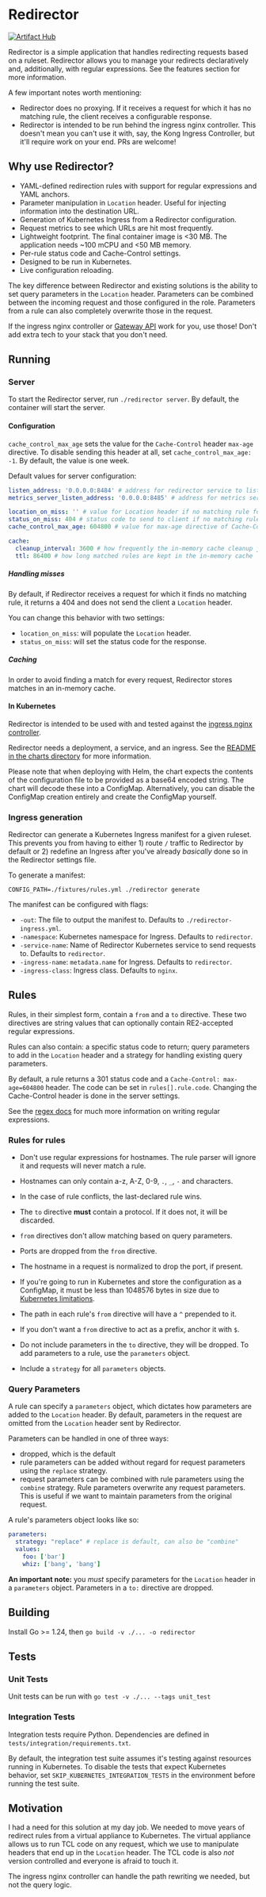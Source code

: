 # Redirector

[![Artifact Hub](https://img.shields.io/endpoint?url=https://artifacthub.io/badge/repository/redirector)](https://artifacthub.io/packages/search?repo=redirector)

Redirector is a simple application that handles redirecting requests based on a ruleset. Redirector allows you to manage your redirects declaratively and, additionally, with regular expressions. See the features section for more information.

A few important notes worth mentioning:
- Redirector does no proxying. If it receives a request for which it has no matching rule, the client receives a configurable response.
- Redirector is intended to be run behind the ingress nginx controller. This doesn't mean you can't use it with, say, the Kong Ingress Controller, but it'll require work on your end. PRs are welcome!

## Why use Redirector?

- YAML-defined redirection rules with support for regular expressions and YAML anchors.
- Parameter manipulation in `Location` header. Useful for injecting information into the destination URL.
- Generation of Kubernetes Ingress from a Redirector configuration.
- Request metrics to see which URLs are hit most frequently.
- Lightweight footprint. The final container image is <30 MB. The application needs ~100 mCPU and <50 MB memory.
- Per-rule status code and Cache-Control settings.
- Designed to be run in Kubernetes.
- Live configuration reloading.

The key difference between Redirector and existing solutions is the ability to set query parameters in the `Location` header. Parameters can be combined between the incoming request and those configured in the role. Parameters from a rule can also completely overwrite those in the request. 

If the ingress nginx controller or [Gateway API](https://gateway-api.sigs.k8s.io/guides/http-redirect-rewrite/) work for you, use those! Don't add extra tech to your stack that you don't need.

## Running

### Server

To start the Redirector server, run `./redirector server`. By default, the container will start the server.

#### Configuration

`cache_control_max_age` sets the value for the `Cache-Control` header `max-age` directive. To disable sending this header at all, set `cache_control_max_age: -1`. By default, the value is one week. 

Default values for server configuration:

```yaml
listen_address: '0.0.0.0:8484' # address for redirector service to listen on
metrics_server_listen_address: '0.0.0.0:8485' # address for metrics server

location_on_miss: '' # value for Location header if no matching rule found for request 
status_on_miss: 404 # status code to send to client if no matching rule found for request
cache_control_max_age: 604800 # value for max-age directive of Cache-Control header

cache:
  cleanup_interval: 3600 # how frequently the in-memory cache cleanup job runs
  ttl: 86400 # how long matched rules are kept in the in-memory cache
```

##### Handling misses

By default, if Redirector receives a request for which it finds no matching rule, it returns a 404 and does not send the client a `Location` header.

You can change this behavior with two settings:

- `location_on_miss`: will populate the `Location` header.
- `status_on_miss`: will set the status code for the response.

##### Caching

In order to avoid finding a match for every request, Redirector stores matches in an in-memory cache. 

#### In Kubernetes

Redirector is intended to be used with and tested against the [ingress nginx controller](https://github.com/kubernetes/ingress-nginx). 

Redirector needs a deployment, a service, and an ingress. See the [README in the charts directory](charts/redirector/README.md) for more information.

Please note that when deploying with Helm, the chart expects the contents of the configuration file to be provided as a base64 encoded string.
The chart will decode these into a ConfigMap. Alternatively, you can disable the ConfigMap creation entirely and create the ConfigMap yourself.


### Ingress generation

Redirector can generate a Kubernetes Ingress manifest for a given ruleset. This prevents you from having to either 1) route `/` traffic to Redirector by default or 2) redefine an Ingress after you've already _basically_ done so in the Redirector settings file.

To generate a manifest:
```shell
CONFIG_PATH=./fixtures/rules.yml ./redirector generate
```

The manifest can be configured with flags:
- `-out`: The file to output the manifest to. Defaults to `./redirector-ingress.yml`.
- `-namespace`: Kubernetes namespace for Ingress. Defaults to `redirector`.
- `-service-name`: Name of Redirector Kubernetes service to send requests to. Defaults to `redirector`.
- `-ingress-name`: `metadata.name` for Ingress. Defaults to `redirector`.
- `-ingress-class`: Ingress class. Defaults to `nginx`.


## Rules

Rules, in their simplest form, contain a `from` and a `to` directive. These two directives are string values that can optionally contain RE2-accepted regular expressions.

Rules can also contain: a specific status code to return; query parameters to add in the `Location` header and a strategy for handling existing query parameters.

By default, a rule returns a 301 status code and a `Cache-Control: max-age=604800` header. The code can be set in `rules[].rule.code`. Changing the Cache-Control header is done in the server settings.

See the [regex docs](https://github.com/google/re2/wiki/Syntax) for much more information on writing regular expressions.


### Rules for rules

- Don't use regular expressions for hostnames. The rule parser will ignore it and requests will never match a rule.

- Hostnames can only contain a-z, A-Z, 0-9, `.`, `_`, `-` and characters. 

- In the case of rule conflicts, the last-declared rule wins.

- The `to` directive **must** contain a protocol. If it does not, it will be discarded.

- `from` directives don't allow matching based on query parameters. 

- Ports are dropped from the `from` directive.

- The hostname in a request is normalized to drop the port, if present.

- If you're going to run in Kubernetes and store the configuration as a ConfigMap, it must be less than 1048576 bytes in size due to [Kubernetes limitations](https://kubernetes.io/docs/concepts/configuration/configmap/).

- The path in each rule's `from` directive will have a `^` prepended to it.

- If you don't want a `from` directive to act as a prefix, anchor it with `$`.

- Do not include parameters in the `to` directive, they will be dropped. To add parameters to a rule, use the `parameters` object.

- Include a `strategy` for all `parameters` objects. 


### Query Parameters

A rule can specify a `parameters` object, which dictates how parameters are added to the `Location` header. By default, parameters in the request are omitted from the `Location` header sent by Redirector.

Parameters can be handled in one of three ways:
- dropped, which is the default
- rule parameters can be added without regard for request parameters using the `replace` strategy.
- request parameters can be combined with rule parameters using the `combine` strategy. Rule parameters overwrite any request parameters. This is useful if we want to maintain parameters from the original request.

A rule's parameters object looks like so:
```yaml
parameters:
  strategy: "replace" # replace is default, can also be "combine"
  values:
    foo: ['bar']
    whiz: ['bang', 'bang']
```

**An important note:** you _must_ specify parameters for the `Location` header in a `parameters` object. Parameters in a `to:` directive are dropped.

## Building 

Install Go >= 1.24, then `go build -v ./... -o redirector`

## Tests

### Unit Tests

Unit tests can be run with `go test -v ./... --tags unit_test`

### Integration Tests

Integration tests require Python. Dependencies are defined
in `tests/integration/requirements.txt`.

By default, the integration test suite assumes it's testing against resources running in Kubernetes. To disable the tests that expect Kubernetes behavior, set `SKIP_KUBERNETES_INTEGRATION_TESTS` in the environment before running the test suite.

## Motivation

I had a need for this solution at my day job.
We needed to move years of redirect rules from a virtual appliance to Kubernetes.
The virtual appliance allows us to run TCL code on any request, which we use to manipulate headers that end up in the `Location` header. The TCL code is also _not_ version controlled and everyone is afraid to touch it.

The ingress nginx controller can handle the path rewriting we needed, but not the query logic.
